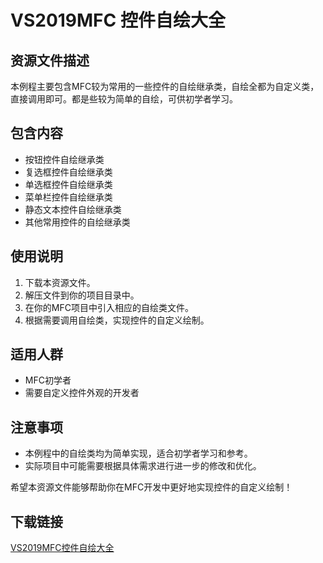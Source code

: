 # VS2019MFC 控件自绘大全

## 资源文件描述

本例程主要包含MFC较为常用的一些控件的自绘继承类，自绘全都为自定义类，直接调用即可。都是些较为简单的自绘，可供初学者学习。

## 包含内容

- 按钮控件自绘继承类
- 复选框控件自绘继承类
- 单选框控件自绘继承类
- 菜单栏控件自绘继承类
- 静态文本控件自绘继承类
- 其他常用控件的自绘继承类

## 使用说明

1. 下载本资源文件。
2. 解压文件到你的项目目录中。
3. 在你的MFC项目中引入相应的自绘类文件。
4. 根据需要调用自绘类，实现控件的自定义绘制。

## 适用人群

- MFC初学者
- 需要自定义控件外观的开发者

## 注意事项

- 本例程中的自绘类均为简单实现，适合初学者学习和参考。
- 实际项目中可能需要根据具体需求进行进一步的修改和优化。

希望本资源文件能够帮助你在MFC开发中更好地实现控件的自定义绘制！

## 下载链接

[VS2019MFC控件自绘大全](https://pan.quark.cn/s/b687f539b657)